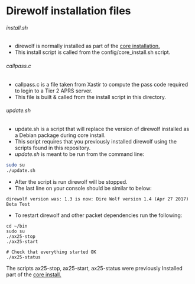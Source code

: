 # Direwolf installation files

###### install.sh
* direwolf is normally installed as part of the [core installation.](https://github.com/nwdigitalradio/n7nix/blob/master/CORE_INSTALL.md)
* This install script is called from the config/core_install.sh script.

###### callpass.c
* callpass.c is a file taken from Xastir to compute the pass code required to login to a Tier 2 APRS server.
* This file is built & called from the install script in this directory.

###### update.sh
* update.sh is a script that will replace the version of direwolf installed as a Debian package during core install.
* This script requires that you previously installed direwolf using the scripts found in this repository.
* _update.sh_ is meant to be run from the command line:
``` bash
sudo su
./update.sh
```

* After the script is run direwolf will be stopped.
* The last line on your console should be similar to below:
```
direwolf version was: 1.3 is now: Dire Wolf version 1.4 (Apr 27 2017) Beta Test
```

* To restart direwolf and other packet dependencies run the following:

```
cd ~/bin
sudo su
./ax25-stop
./ax25-start

# Check that everything started OK
./ax25-status
```

The scripts ax25-stop, ax25-start, ax25-status were previously
Installed part of the [core
install.](https://github.com/nwdigitalradio/n7nix/blob/master/CORE_INSTALL.md)